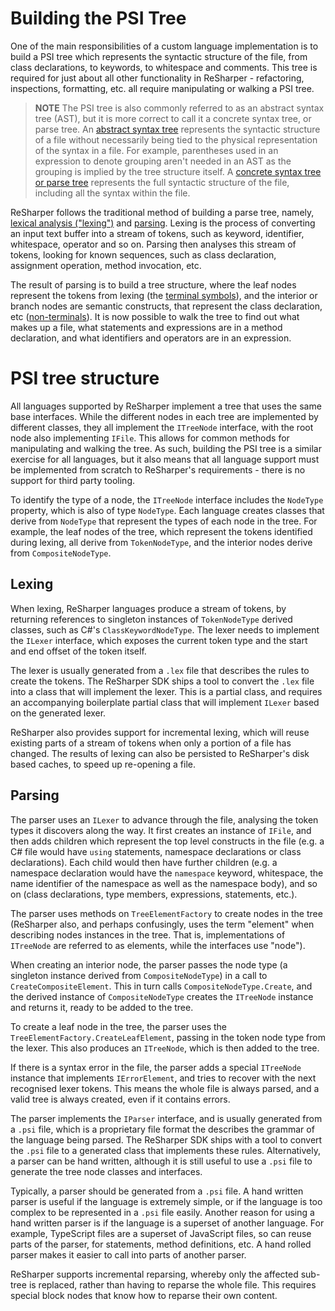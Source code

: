 ---
---

# Building the PSI Tree

One of the main responsibilities of a custom language implementation is to build a PSI tree which represents the syntactic structure of the file, from class declarations, to keywords, to whitespace and comments. This tree is required for just about all other functionality in ReSharper - refactoring, inspections, formatting, etc. all require manipulating or walking a PSI tree.

> **NOTE** The PSI tree is also commonly referred to as an abstract syntax tree (AST), but it is more correct to call it a concrete syntax tree, or parse tree. An [abstract syntax tree](https://en.wikipedia.org/wiki/Abstract_syntax_tree) represents the syntactic structure of a file without necessarily being tied to the physical representation of the syntax in a file. For example, parentheses used in an expression to denote grouping aren't needed in an AST as the grouping is implied by the tree structure itself. A [concrete syntax tree or parse tree](https://en.wikipedia.org/wiki/Parse_tree) represents the full syntactic structure of the file, including all the syntax within the file.

ReSharper follows the traditional method of building a parse tree, namely, [lexical analysis ("lexing")](https://en.wikipedia.org/wiki/Lexical_analysis) and [parsing](https://en.wikipedia.org/wiki/Parsing). Lexing is the process of converting an input text buffer into a stream of tokens, such as keyword, identifier, whitespace, operator and so on. Parsing then analyses this stream of tokens, looking for known sequences, such as class declaration, assignment operation, method invocation, etc.

The result of parsing is to build a tree structure, where the leaf nodes represent the tokens from lexing (the [terminal symbols](https://en.wikipedia.org/wiki/Terminal_and_nonterminal_symbols)), and the interior or branch nodes are semantic constructs, that represent the class declaration, etc ([non-terminals](https://en.wikipedia.org/wiki/Terminal_and_nonterminal_symbols)). It is now possible to walk the tree to find out what makes up a file, what statements and expressions are in a method declaration, and what identifiers and operators are in an expression.

# PSI tree structure

All languages supported by ReSharper implement a tree that uses the same base interfaces. While the different nodes in each tree are implemented by different classes, they all implement the `ITreeNode` interface, with the root node also implementing `IFile`. This allows for common methods for manipulating and walking the tree. As such, building the PSI tree is a similar exercise for all languages, but it also means that all language support must be implemented from scratch to ReSharper's requirements - there is no support for third party tooling.

To identify the type of a node, the `ITreeNode` interface includes the `NodeType` property, which is also of type `NodeType`. Each language creates classes that derive from `NodeType` that represent the types of each node in the tree. For example, the leaf nodes of the tree, which represent the tokens identified during lexing, all derive from `TokenNodeType`, and the interior nodes derive from `CompositeNodeType`.

## Lexing

When lexing, ReSharper languages produce a stream of tokens, by returning references to singleton instances of `TokenNodeType` derived classes, such as C#'s `ClassKeywordNodeType`. The lexer needs to implement the `ILexer` interface, which exposes the current token type and the start and end offset of the token itself.

The lexer is usually generated from a `.lex` file that describes the rules to create the tokens. The ReSharper SDK ships a tool to convert the `.lex` file into a class that will implement the lexer. This is a partial class, and requires an accompanying boilerplate partial class that will implement `ILexer` based on the generated lexer.

ReSharper also provides support for incremental lexing, which will reuse existing parts of a stream of tokens when only a portion of a file has changed. The results of lexing can also be persisted to ReSharper's disk based caches, to speed up re-opening a file.

## Parsing

The parser uses an `ILexer` to advance through the file, analysing the token types it discovers along the way. It first creates an instance of `IFile`, and then adds children which represent the top level constructs in the file (e.g. a C# file would have `using` statements, namespace declarations or class declarations). Each child would then have further children (e.g. a namespace declaration would have the `namespace` keyword, whitespace, the name identifier of the namespace as well as the namespace body), and so on (class declarations, type members, expressions, statements, etc.).

The parser uses methods on `TreeElementFactory` to create nodes in the tree (ReSharper also, and perhaps confusingly, uses the term "element" when describing nodes instances in the tree. That is, implementations of `ITreeNode` are referred to as elements, while the interfaces use "node").

When creating an interior node, the parser passes the node type (a singleton instance derived from `CompositeNodeType`) in a call to `CreateCompositeElement`. This in turn calls `CompositeNodeType.Create`, and the derived instance of `CompositeNodeType` creates the `ITreeNode` instance and returns it, ready to be added to the tree. 

To create a leaf node in the tree, the parser uses the `TreeElementFactory.CreateLeafElement`, passing in the token node type from the lexer. This also produces an `ITreeNode`, which is then added to the tree.

If there is a syntax error in the file, the parser adds a special `ITreeNode` instance that implements `IErrorElement`, and tries to recover with the next recognised lexer tokens. This means the whole file is always parsed, and a valid tree is always created, even if it contains errors.

The parser implements the `IParser` interface, and is usually generated from a `.psi` file, which is a proprietary file format the describes the grammar of the language being parsed. The ReSharper SDK ships with a tool to convert the `.psi` file to a generated class that implements these rules. Alternatively, a parser can be hand written, although it is still useful to use a `.psi` file to generate the tree node classes and interfaces.

Typically, a parser should be generated from a `.psi` file. A hand written parser is useful if the language is extremely simple, or if the language is too complex to be represented in a `.psi` file easily. Another reason for using a hand written parser is if the language is a superset of another language. For example, TypeScript files are a superset of JavaScript files, so can reuse parts of the parser, for statements, method definitions, etc. A hand rolled parser makes it easier to call into parts of another parser.

ReSharper supports incremental reparsing, whereby only the affected sub-tree is replaced, rather than having to reparse the whole file. This requires special block nodes that know how to reparse their own content.

